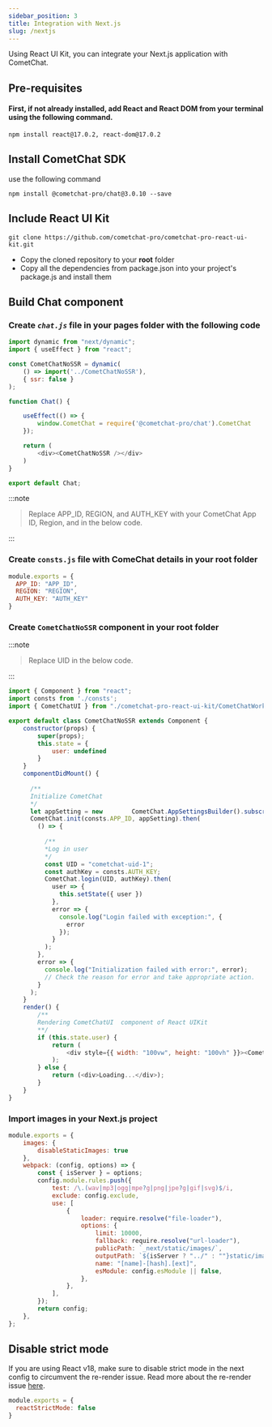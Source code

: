 ```yaml
---
sidebar_position: 3
title: Integration with Next.js
slug: /nextjs
---
```


Using React UI Kit, you can integrate your Next.js application with CometChat.

## Pre-requisites

#### First, if not already installed, add React and React DOM from your terminal using the following command.

```cli
npm install react@17.0.2, react-dom@17.0.2
```

## Install CometChat SDK

use the following command

```cli
npm install @cometchat-pro/chat@3.0.10 --save
```

## Include React UI Kit

```cli
git clone https://github.com/cometchat-pro/cometchat-pro-react-ui-kit.git
```

- Copy the cloned repository to your **root** folder
- Copy all the dependencies from package.json into your project's package.js and install them

## Build Chat component

### Create _`chat.js`_ file in your **pages** folder with the following code

```Javascript
import dynamic from "next/dynamic";
import { useEffect } from "react";

const CometChatNoSSR = dynamic(
    () => import('../CometChatNoSSR'),
    { ssr: false }
);

function Chat() {

    useEffect(() => {
        window.CometChat = require('@cometchat-pro/chat').CometChat
    });

    return (
        <div><CometChatNoSSR /></div>
    )
}

export default Chat;
```

:::note

> Replace APP_ID, REGION, and AUTH_KEY with your CometChat App ID, Region, and in the below code.

:::

### Create `consts.js` file with ComeChat details in your **root** folder

```Javascript
module.exports = {
  APP_ID: "APP_ID",
  REGION: "REGION",
  AUTH_KEY: "AUTH_KEY"
}
```

### Create `CometChatNoSSR` component in your **root** folder

:::note

> Replace UID in the below code.

:::

```Javascript
import { Component } from "react";
import consts from './consts';
import { CometChatUI } from "./cometchat-pro-react-ui-kit/CometChatWorkspace/src/components/index"

export default class CometChatNoSSR extends Component {
    constructor(props) {
        super(props);
        this.state = {
            user: undefined
        }
    }
    componentDidMount() {
      
      /**
      Initialize CometChat
      */
      let appSetting = new 	      CometChat.AppSettingsBuilder().subscribePresenceForAllUsers().setRegion(consts.REGION).build();
      CometChat.init(consts.APP_ID, appSetting).then(
        () => {
          
          /**
          *Log in user
          */
          const UID = "cometchat-uid-1";
          const authKey = consts.AUTH_KEY;
          CometChat.login(UID, authKey).then(
            user => {
              this.setState({ user })
            },
            error => {
              console.log("Login failed with exception:", {
                error
              });
            }
          );
        },
        error => {
          console.log("Initialization failed with error:", error);
          // Check the reason for error and take appropriate action.
        }
      );
    }
    render() {
        /**
        Rendering CometChatUI  component of React UIKit
        **/
        if (this.state.user) {
            return (
                <div style={{ width: "100vw", height: "100vh" }}><CometChatUI /></div>
            );
        } else {
            return (<div>Loading...</div>);
        }
    }
}
```

### Import images in your Next.js project

```next.config.js
module.exports = {
	images: {
    	disableStaticImages: true
  	},
	webpack: (config, options) => {
		const { isServer } = options;
		config.module.rules.push({
			test: /\.(wav|mp3|ogg|mpe?g|png|jpe?g|gif|svg)$/i,
			exclude: config.exclude,
			use: [
				{
					loader: require.resolve("file-loader"),
					options: {
						limit: 10000,
						fallback: require.resolve("url-loader"),
						publicPath: `_next/static/images/`,
						outputPath: `${isServer ? "../" : ""}static/images/`,
						name: "[name]-[hash].[ext]",
						esModule: config.esModule || false,
					},
				},
			],
		});
		return config;			
	},
};
```

## Disable strict mode

If you are using React v18, make sure to disable strict mode in the next config to circumvent the re-render issue. Read more about the re-render issue [here](https://github.com/vercel/next.js/issues/35822).

```next.config.js
module.exports = {
  reactStrictMode: false
}
```

